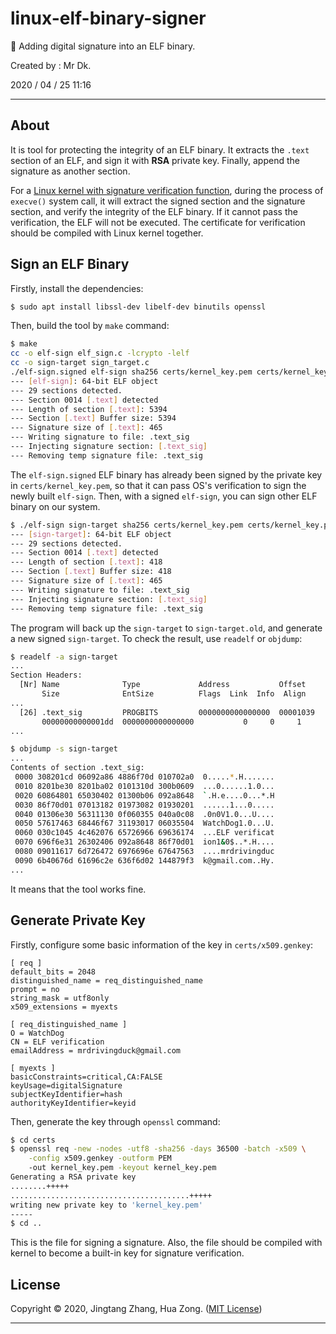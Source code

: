 # linux-elf-binary-signer

🐧 Adding digital signature into an ELF binary.

Created by : Mr Dk.

2020 / 04 / 25 11:16

---

## About

It is tool for protecting the integrity of an ELF binary. It extracts the `.text` section of an ELF, and sign it with **RSA** private key. Finally, append the signature as another section.

For a [Linux kernel with signature verification function](https://github.com/mrdrivingduck/kernel-with-elf-signature-verification), during the process of `execve()` system call, it will extract the signed section and the signature section, and verify the integrity of the ELF binary. If it cannot pass the verification, the ELF will not be executed. The certificate for verification should be compiled with Linux kernel together.

## Sign an ELF Binary

Firstly, install the dependencies:

```bash
$ sudo apt install libssl-dev libelf-dev binutils openssl
```

Then, build the tool by `make` command:

```bash
$ make
cc -o elf-sign elf_sign.c -lcrypto -lelf
cc -o sign-target sign_target.c
./elf-sign.signed elf-sign sha256 certs/kernel_key.pem certs/kernel_key.pem
--- [elf-sign]: 64-bit ELF object
--- 29 sections detected.
--- Section 0014 [.text] detected
--- Length of section [.text]: 5394
--- Section [.text] Buffer size: 5394
--- Signature size of [.text]: 465
--- Writing signature to file: .text_sig
--- Injecting signature section: [.text_sig]
--- Removing temp signature file: .text_sig
```

The `elf-sign.signed` ELF binary has already been signed by the private key in `certs/kernel_key.pem`, so that it can pass OS's verification to sign the newly built `elf-sign`. Then, with a signed `elf-sign`, you can sign other ELF binary on our system.

```bash
$ ./elf-sign sign-target sha256 certs/kernel_key.pem certs/kernel_key.pem
--- [sign-target]: 64-bit ELF object
--- 29 sections detected.
--- Section 0014 [.text] detected
--- Length of section [.text]: 418
--- Section [.text] Buffer size: 418
--- Signature size of [.text]: 465
--- Writing signature to file: .text_sig
--- Injecting signature section: [.text_sig]
--- Removing temp signature file: .text_sig
```

The program will back up the `sign-target` to `sign-target.old`, and generate a new signed `sign-target`. To check the result, use `readelf` or `objdump`:

```bash
$ readelf -a sign-target
...
Section Headers:
  [Nr] Name              Type             Address           Offset
       Size              EntSize          Flags  Link  Info  Align
...
  [26] .text_sig         PROGBITS         0000000000000000  00001039
       00000000000001dd  0000000000000000           0     0     1
...
```

```bash
$ objdump -s sign-target
...
Contents of section .text_sig:
 0000 308201cd 06092a86 4886f70d 010702a0  0.....*.H.......
 0010 8201be30 8201ba02 0101310d 300b0609  ...0......1.0...
 0020 60864801 65030402 01300b06 092a8648  `.H.e....0...*.H
 0030 86f70d01 07013182 01973082 01930201  ......1...0.....
 0040 01306e30 56311130 0f060355 040a0c08  .0n0V1.0...U....
 0050 57617463 68446f67 31193017 06035504  WatchDog1.0...U.
 0060 030c1045 4c462076 65726966 69636174  ...ELF verificat
 0070 696f6e31 26302406 092a8648 86f70d01  ion1&0$..*.H....
 0080 09011617 6d726472 6976696e 67647563  ....mrdrivingduc
 0090 6b40676d 61696c2e 636f6d02 144879f3  k@gmail.com..Hy.
...
```

It means that the tool works fine.

## Generate Private Key

Firstly, configure some basic information of the key in `certs/x509.genkey`:

```
[ req ]
default_bits = 2048
distinguished_name = req_distinguished_name
prompt = no
string_mask = utf8only
x509_extensions = myexts

[ req_distinguished_name ]
O = WatchDog
CN = ELF verification
emailAddress = mrdrivingduck@gmail.com

[ myexts ]
basicConstraints=critical,CA:FALSE
keyUsage=digitalSignature
subjectKeyIdentifier=hash
authorityKeyIdentifier=keyid
```

Then, generate the key through `openssl` command:

```bash
$ cd certs
$ openssl req -new -nodes -utf8 -sha256 -days 36500 -batch -x509 \
    -config x509.genkey -outform PEM
    -out kernel_key.pem -keyout kernel_key.pem
Generating a RSA private key
........+++++
........................................+++++
writing new private key to 'kernel_key.pem'
-----
$ cd ..
```

This is the file for signing a signature. Also, the file should be compiled with kernel to become a built-in key for signature verification.

## License

Copyright © 2020, Jingtang Zhang, Hua Zong. ([MIT License](LICENSE))

---

